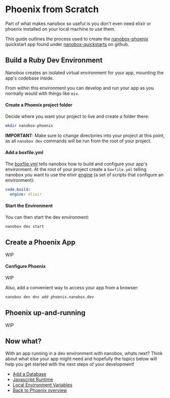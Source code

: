 # Phoenix from Scratch
Part of what makes nanobox so useful is you don't even need elixir or phoenix installed on your local machine to use them.

This guide outlines the process used to create the <a href="https://github.com/nanobox-quickstarts/nanobox-phoenix" target="\_blank">nanobox-phoenix</a> quickstart app found under <a href="https://github.com/nanobox-quickstarts" target="\_blank">nanobox-quickstarts</a> on github.

## Build a Ruby Dev Environment
Nanobox creates an isolated virtual environment for your app, mounting the app's codebase inside.

From within this environment you can develop and run your app as you normally would with things like `mix`.

#### Create a Phoenix project folder
Decide where you want your project to live and create a folder there:

```bash
mkdir nanobox-phoenix
```

**IMPORTANT**: Make sure to change directories into your project at this point, as all `nanobox dev` commands will be run from the root of your project.

#### Add a boxfile.yml
The <a href="https://docs.nanobox.io/boxfile/" target="\_blank">boxfile.yml</a> tells nanobox how to build and configure your app's environment. At the root of your project create a `boxfile.yml` telling nanobox you want to use the elixir <a href="https://docs.nanobox.io/engines/" target="\_blank">engine</a> (a set of scripts that configure an environment):

```yaml
code.build:
  engine: elixir
```

#### Start the Environment
You can then start the dev environment:

```bash
nanobox dev start
```

## Create a Phoenix App
WIP

#### Configure Phoenix
WIP

Also, add a convenient way to access your app from a browser:

```bash
nanobox dev dns add phoenix.nanobox.dev
```

## Phoenix up-and-running
WIP

## Now what?
With an app running in a dev environment with nanobox, whats next? Think about what else your app might need and hopefully the topics below will help you get started with the next steps of your development!

* [Add a Database](/elixir/phoenix/next-steps/add-a-database)
* [Javascript Runtime](/elixir/phoenix/next-steps/javascript-runtime)
* [Local Environment Variables](/elixir/phoenix/next-steps/local-evars)
* [Back to Phoenix overview](/elixir/phoenix)
